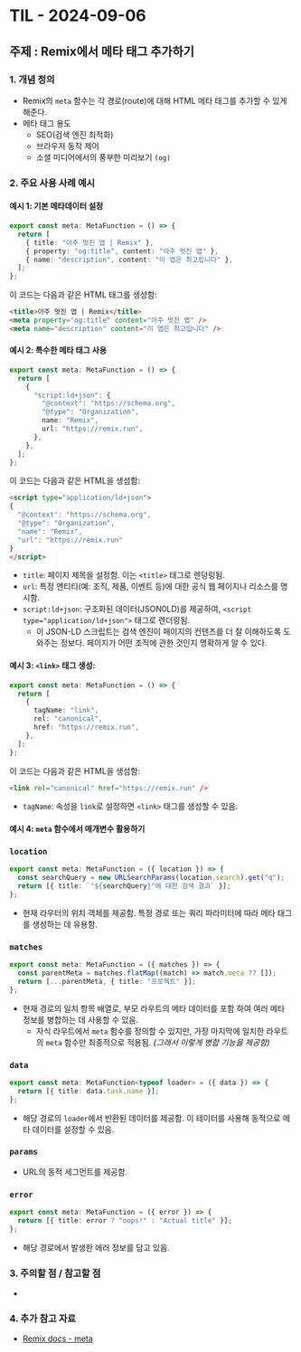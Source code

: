 # TIL - 2024-09-06

## 주제 : Remix에서 메타 태그 추가하기

### 1. 개념 정의
- Remix의 `meta` 함수는 각 경로(route)에 대해 HTML 메타 태그를 추가할 수 있게 해준다.
- 메타 태그 용도
  - SEO(검색 엔진 최적화)
  - 브라우저 동작 제어
  - 소셜 미디어에서의 풍부한 미리보기 `(og)`

### 2. 주요 사용 사례 예시

#### **예시 1**: 기본 메타데이터 설정

```ts
export const meta: MetaFunction = () => {
  return [
    { title: "아주 멋진 앱 | Remix" },
    { property: "og:title", content: "아주 멋진 앱" },
    { name: "description", content: "이 앱은 최고입니다" },
  ];
};
```
이 코드는 다음과 같은 HTML 태그를 생성함:
```html
<title>아주 멋진 앱 | Remix</title>
<meta property="og:title" content="아주 멋진 앱" />
<meta name="description" content="이 앱은 최고입니다" />
```

#### **예시 2**: 특수한 메타 태그 사용

```ts
export const meta: MetaFunction = () => {
  return [
    {
      "script:ld+json": {
        "@context": "https://schema.org",
        "@type": "Organization",
        name: "Remix",
        url: "https://remix.run",
      },
    },
  ];
};
```
이 코드는 다음과 같은 HTML을 생섬함:
```html
<script type="application/ld+json">
{
  "@context": "https://schema.org",
  "@type": "Organization",
  "name": "Remix",
  "url": "https://remix.run"
}
</script>
```
- `title`: 페이지 제목을 설정함. 이는 `<title>` 태그로 렌덩링됨.
- `url`: 특정 엔티티(예: 조직, 제품, 이벤트 등)에 대한 공식 웹 페이지나 리소스를 명시함.
- `script:ld+json`: 구조화된 데이터(JSON0LD)를 제공하여, `<script type="application/ld+json">` 태그로 렌더링됨.
  - 이 JSON-LD 스크립트는 검색 엔진이 페이지의 컨텐츠를 더 잘 이해하도록 도와주는 정보다. 페이지가 어떤 조직에 관한 것인지 명확하게 알 수 있다.

#### **예시 3**: `<link>` 태그 생성:

```ts
export const meta: MetaFunction = () => {
  return [
    {
      tagName: "link",
      rel: "canonical",
      href: "https://remix.run",
    },
  ];
};
```
이 코드는 다음과 같은 HTML을 생섬함:
```html
<link rel="canonical" href="https://remix.run" />
```
- `tagName`: 속성을 `link`로 설정하면 `<link>` 태그를 생성할 수 있음.

#### **예시 4**: `meta` 함수에서 매개변수 활용하기

### `location`

```ts
export const meta: MetaFunction = ({ location }) => {
  const searchQuery = new URLSearchParams(location.search).get("q");
  return [{ title: `"${searchQuery}"에 대한 검색 결과` }];
};
```
- 현재 라우터의 위치 객체를 제공함. 특정 경로 또는 쿼리 파라미터에 따라 메타 태그를 생성하는 데 유용함.

### `matches`

```ts
export const meta: MetaFunction = ({ matches }) => {
  const parentMeta = matches.flatMap((match) => match.meta ?? []);
  return [...parentMeta, { title: "프로젝트" }];
};
```
- 현재 경로의 일치 항목 배열로, 부모 라우트의 메타 데이터를 포함 하여 여러 메타 정보를 병합하는 데 사용할 수 있음.
  - 자식 라우트에서 `meta` 함수를 정의할 수 있지만, 가장 마지막에 일치한 라우트의 `meta` 함수만 최종적으로 적용됨. _(그래서 이렇게 병합 기능을 제공함)_

### `data`
```ts
export const meta: MetaFunction<typeof loader> = ({ data }) => {
  return [{ title: data.task.name }];
};
```
- 해당 경로의 `loader`에서 반환된 데이터를 제공함. 이 테이터를 사용해 동적으로 메타 데이터를 설정할 수 있음.

### `params`
- URL의 동적 세그먼트를 제공함.

### `error`
```ts
export const meta: MetaFunction = ({ error }) => {
  return [{ title: error ? "oops!" : "Actual title" }];
};
```
- 해당 경로에서 발생한 에러 정보를 담고 있음.


### 3. 주의할 점 / 참고할 점
-

### 4. 추가 참고 자료
- [Remix docs - meta](https://remix.run/docs/en/main/route/meta)
